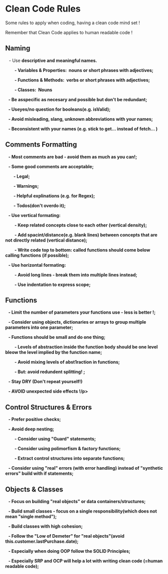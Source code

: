 <h1>Clean Code Rules</h1>
<p>Some rules to apply when coding, having a clean code mind set !</p>
<p>Remember that Clean Code applies to human readable code !</p>

<h2><bold>Naming</bold></h2>
<p>&nbsp;&nbsp; - Use <b>descriptive and meaningful names.</p>
<p>&nbsp;&nbsp;&nbsp;&nbsp;&nbsp;&nbsp;&nbsp;&nbsp; - <b>Variables & Properties:</b>&nbsp;&nbsp;nouns or short phrases with adjectives;</p>
<p>&nbsp;&nbsp;&nbsp;&nbsp;&nbsp;&nbsp;&nbsp;&nbsp; - <b>Functions & Methods:</b>&nbsp;&nbsp;verbs or short phrases with adjectives;</p>
<p>&nbsp;&nbsp;&nbsp;&nbsp;&nbsp;&nbsp;&nbsp;&nbsp; - <b>Classes:</b>&nbsp;&nbsp;Nouns</p>
<p>&nbsp;&nbsp; - Be as<b>specific</b> as necesary and possible but don't be redundant;</p>
<p>&nbsp;&nbsp; - Use<b>yes/no</b> question for booleans(e.g. isValid);</p>
<p>&nbsp;&nbsp;<b> - Avoid misleading, slang, unknown abbreviations </b>with your names;</p>
<p>&nbsp;&nbsp; - Be<b>consistent</b> with your names (e.g. stick to get... instead of fetch... )</p>
<h2>Comments Formatting</h2>
<p>&nbsp;&nbsp; - <b>Most comments are bad - </b>avoid them as much as you can!;</p>
<p>&nbsp;&nbsp; - Some good comments are<b> acceptable</b>;</p>
<p>&nbsp;&nbsp;&nbsp;&nbsp;&nbsp;&nbsp;&nbsp;&nbsp;- <b>Legal</b>;</p>
<p>&nbsp;&nbsp;&nbsp;&nbsp;&nbsp;&nbsp;&nbsp;&nbsp;- <b>Warnings</b>;</p>
<p>&nbsp;&nbsp;&nbsp;&nbsp;&nbsp;&nbsp;&nbsp;&nbsp;- <b>Helpful explinations</b> (e.g. for Regex);</p>
<p>&nbsp;&nbsp;&nbsp;&nbsp;&nbsp;&nbsp;&nbsp;&nbsp;- <b>Todos</b>(don't overdo it);</p>
<p>&nbsp;&nbsp; - Use <b>vertical<b> formating:</p>
<p>&nbsp;&nbsp;&nbsp;&nbsp;&nbsp;&nbsp;&nbsp;&nbsp; - Keep related concepts close to each other <b>(vertical density)</b>;</p>
<p>&nbsp;&nbsp;&nbsp;&nbsp;&nbsp;&nbsp;&nbsp;&nbsp; - Add spacint/distance(e.g. blank lines) between concepts that are not directly related <b>(vertical distance)</b>;</p>
<p>&nbsp;&nbsp;&nbsp;&nbsp;&nbsp;&nbsp;&nbsp;&nbsp; - Write code<b> top  to bottom</b>: called functions should come below calling functions (if possible);</p>
<p>&nbsp;&nbsp; - Use <b>horizontal</b> formating:</p>
<p>&nbsp;&nbsp;&nbsp;&nbsp;&nbsp;&nbsp;&nbsp;&nbsp; - <b>Avoid long lines </b>- break them into multiple lines instead;</p>
<p>&nbsp;&nbsp;&nbsp;&nbsp;&nbsp;&nbsp;&nbsp;&nbsp; - Use <b>indentation</b> to express scope;</p>
<h2>Functions</h2>
<p>&nbsp;&nbsp; - <b>Limit the number of parameters</b> your functions use - less is better !;</p>
<p>&nbsp;&nbsp; - Consider using objects, dictionaries or arrays to <b>group multiple parameters into one parameter<b>;</p>
<p>&nbsp;&nbsp; - Functions should be <b>small and do one thing<b>;</p>
<p>&nbsp;&nbsp;&nbsp;&nbsp;&nbsp;&nbsp;&nbsp;&nbsp; - Levels of abstraction inside the function body should be <b>one level bleow the level implied by the function name</b>;</p>
<p>&nbsp;&nbsp;&nbsp;&nbsp;&nbsp;&nbsp;&nbsp;&nbsp; - <b>Avoid mixing levels</b> of abst1raction in functions;</p>
<p>&nbsp;&nbsp;&nbsp;&nbsp;&nbsp;&nbsp;&nbsp;&nbsp; - But: <b>avoid redundent splitting! </b>;</p>
<p>&nbsp;&nbsp; - Stay <b>DRY</b> (Don't repeat yourself!)</p>
<p>&nbsp;&nbsp; - <b>AVOID unexpected side effects !</b>/p> 
<h2>Control Structures & Errors</h2>
<p>&nbsp;&nbsp; - Prefer <b> positive checks</b>;</p>
<p>&nbsp;&nbsp; - Avoid <b>deep nesting</b>;</p>
<p>&nbsp;&nbsp;&nbsp;&nbsp;&nbsp;&nbsp;&nbsp;&nbsp; - Consider using <b>"Guard"</b> statements;</p>
<p>&nbsp;&nbsp;&nbsp;&nbsp;&nbsp;&nbsp;&nbsp;&nbsp; - Consider using <b>polimorfism</b> & <b>factory functions</b>;</p>
<p>&nbsp;&nbsp;&nbsp;&nbsp;&nbsp;&nbsp;&nbsp;&nbsp; - <b>Extract control structures </b>into separate functions;</p>
<p>&nbsp;&nbsp; - Consider using <b>"real" errors</b> (with error handling) instead of "synthetic errors" build with if statements;</p>  
<h2>Objects & Classes</h2>
<p>&nbsp;&nbsp; - Focus on building <b>"real objects"</b> or <b>data containers/structures</b>;</p>
<p>&nbsp;&nbsp; - Build <b>small classes</b> - focus on a <b>single responsibility</b>(which does not mean "single method");</p>
<p>&nbsp;&nbsp; - Build classes with <b>high cohesion</b>;</p>
<p>&nbsp;&nbsp; - Follow the <b>"Low of Demeter"</b> for <b>"real objects"</b>(avoid this.customer.lastPurchase.date);</p>
<p>&nbsp;&nbsp; - Especially when doing <B>OOP</B> follow the <b>SOLID Principles</b>;</p>
<p>&nbsp;&nbsp; - Especially <b>SRP</b> and <b>OCP</b> will help a lot with writing clean code (=human readable code);</p>
